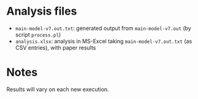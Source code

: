 # Analysis files
- `main-model-v7.out.txt`: generated output from `main-model-v7.out` (by script `process.pl`)
- `analysis.xlsx`: analysis in MS-Excel taking `main-model-v7.out.txt` (as CSV entries), with paper results

# Notes
Results will vary on each new execution.

